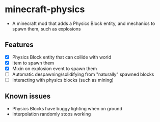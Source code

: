 # minecraft-physics
- A minecraft mod that adds a Physics Block entity, and mechanics to spawn them, such as explosions

## Features
- [x] Physics Block entity that can collide with world
- [x] Item to spawn them
- [x] Mixin on explosion event to spawn them
- [ ] Automatic despawning/solidifying from "naturally" spawned blocks
- [ ] Interacting with physics blocks (such as mining)

## Known issues
- Physics Blocks have buggy lighting when on ground
- Interpolation randomly stops working
